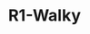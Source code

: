 ---
title: "R1-Walky"
period: "2025"
link: "https://github.com/AidanTheBandit/R1-Walky"
description: "A peer-to-peer walkie talkie app for Rabbit R1 devices, enabling instant voice communication with friends using WebRTC and hardware integration."
pubDate: 2025-01-01
sortOrder: 7
---